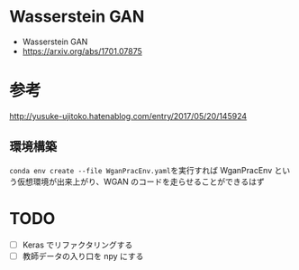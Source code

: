 # Wasserstein GAN

- Wasserstein GAN
- https://arxiv.org/abs/1701.07875

# 参考

http://yusuke-ujitoko.hatenablog.com/entry/2017/05/20/145924

## 環境構築

`conda env create --file WganPracEnv.yaml`を実行すれば WganPracEnv という仮想環境が出来上がり、WGAN のコードを走らせることができるはず

# TODO

- [ ] Keras でリファクタリングする
- [ ] 教師データの入り口を npy にする
